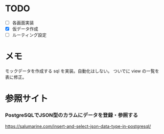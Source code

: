 # TODO
- [ ] 各画面実装
- [x] 仮データ作成
- [ ] ルーティング設定

# メモ
モックデータを作成する sql を実装。自動化はしない。
ついでに view の一覧を表に修正。

# 参照サイト
### PostgreSQLでJSON型のカラムにデータを登録・参照する
https://salumarine.com/insert-and-select-json-data-type-in-postgresql/
